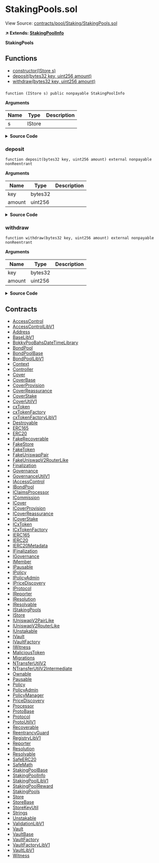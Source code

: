 # StakingPools.sol

View Source: [contracts/pool/Staking/StakingPools.sol](../contracts/pool/Staking/StakingPools.sol)

**↗ Extends: [StakingPoolInfo](StakingPoolInfo.md)**

**StakingPools**

## Functions

- [constructor(IStore s)](#)
- [deposit(bytes32 key, uint256 amount)](#deposit)
- [withdraw(bytes32 key, uint256 amount)](#withdraw)

### 

```solidity
function (IStore s) public nonpayable StakingPoolInfo 
```

**Arguments**

| Name        | Type           | Description  |
| ------------- |------------- | -----|
| s | IStore |  | 

<details>
	<summary><strong>Source Code</strong></summary>

```javascript
constructor(IStore s) StakingPoolInfo(s) {}
```
</details>

### deposit

```solidity
function deposit(bytes32 key, uint256 amount) external nonpayable nonReentrant 
```

**Arguments**

| Name        | Type           | Description  |
| ------------- |------------- | -----|
| key | bytes32 |  | 
| amount | uint256 |  | 

<details>
	<summary><strong>Source Code</strong></summary>

```javascript
function deposit(bytes32 key, uint256 amount) external override nonReentrant {
    s.mustNotBePaused();
    s.ensureValidStakingPool(key);

    require(key > 0, "Invalid key");
    require(amount > 0, "Enter an amount");
    require(amount <= s.getMaximumStakeInternal(key), "Stake too high");
    require(amount <= s.getAvailableToStakeInternal(key), "Target achieved or cap exceeded");

    address stakingToken = s.getStakingTokenAddressInternal(key);

    // First withdraw your rewards
    s.withdrawRewardsInternal(key, msg.sender);

    // Individual state
    s.addUintByKeys(StakingPoolLibV1.NS_POOL_STAKING_TOKEN_BALANCE, key, msg.sender, amount);
    s.addUintByKeys(StakingPoolLibV1.NS_POOL_DEPOSIT_HEIGHTS, key, msg.sender, block.number);

    // Global state
    s.addUintByKeys(StakingPoolLibV1.NS_POOL_STAKING_TOKEN_BALANCE, key, amount);
    s.addUintByKeys(StakingPoolLibV1.NS_POOL_CUMULATIVE_STAKING_AMOUNT, key, amount);

    IERC20(stakingToken).ensureTransferFrom(msg.sender, address(this), amount);

    emit Deposited(key, msg.sender, stakingToken, amount);
  }
```
</details>

### withdraw

```solidity
function withdraw(bytes32 key, uint256 amount) external nonpayable nonReentrant 
```

**Arguments**

| Name        | Type           | Description  |
| ------------- |------------- | -----|
| key | bytes32 |  | 
| amount | uint256 |  | 

<details>
	<summary><strong>Source Code</strong></summary>

```javascript
function withdraw(bytes32 key, uint256 amount) external override nonReentrant {
    s.mustNotBePaused();
    s.ensureValidStakingPool(key);

    require(key > 0, "Invalid key");
    require(amount > 0, "Enter an amount");

    require(s.getAccountStakingBalanceInternal(key, msg.sender) >= amount, "Insufficient balance");
    require(block.number > s.canWithdrawFromInternal(key, msg.sender), "Withdrawal too early");

    address stakingToken = s.getStakingTokenAddressInternal(key);

    // First withdraw your rewards
    s.withdrawRewardsInternal(key, msg.sender);

    // Individual state
    s.subtractUintByKeys(StakingPoolLibV1.NS_POOL_STAKING_TOKEN_BALANCE, key, msg.sender, amount);

    // Global state
    s.subtractUintByKeys(StakingPoolLibV1.NS_POOL_STAKING_TOKEN_BALANCE, key, amount);

    IERC20(stakingToken).ensureTransfer(msg.sender, amount);

    emit Withdrawn(key, msg.sender, stakingToken, amount);
  }
```
</details>

## Contracts

* [AccessControl](AccessControl.md)
* [AccessControlLibV1](AccessControlLibV1.md)
* [Address](Address.md)
* [BaseLibV1](BaseLibV1.md)
* [BokkyPooBahsDateTimeLibrary](BokkyPooBahsDateTimeLibrary.md)
* [BondPool](BondPool.md)
* [BondPoolBase](BondPoolBase.md)
* [BondPoolLibV1](BondPoolLibV1.md)
* [Context](Context.md)
* [Controller](Controller.md)
* [Cover](Cover.md)
* [CoverBase](CoverBase.md)
* [CoverProvision](CoverProvision.md)
* [CoverReassurance](CoverReassurance.md)
* [CoverStake](CoverStake.md)
* [CoverUtilV1](CoverUtilV1.md)
* [cxToken](cxToken.md)
* [cxTokenFactory](cxTokenFactory.md)
* [cxTokenFactoryLibV1](cxTokenFactoryLibV1.md)
* [Destroyable](Destroyable.md)
* [ERC165](ERC165.md)
* [ERC20](ERC20.md)
* [FakeRecoverable](FakeRecoverable.md)
* [FakeStore](FakeStore.md)
* [FakeToken](FakeToken.md)
* [FakeUniswapPair](FakeUniswapPair.md)
* [FakeUniswapV2RouterLike](FakeUniswapV2RouterLike.md)
* [Finalization](Finalization.md)
* [Governance](Governance.md)
* [GovernanceUtilV1](GovernanceUtilV1.md)
* [IAccessControl](IAccessControl.md)
* [IBondPool](IBondPool.md)
* [IClaimsProcessor](IClaimsProcessor.md)
* [ICommission](ICommission.md)
* [ICover](ICover.md)
* [ICoverProvision](ICoverProvision.md)
* [ICoverReassurance](ICoverReassurance.md)
* [ICoverStake](ICoverStake.md)
* [ICxToken](ICxToken.md)
* [ICxTokenFactory](ICxTokenFactory.md)
* [IERC165](IERC165.md)
* [IERC20](IERC20.md)
* [IERC20Metadata](IERC20Metadata.md)
* [IFinalization](IFinalization.md)
* [IGovernance](IGovernance.md)
* [IMember](IMember.md)
* [IPausable](IPausable.md)
* [IPolicy](IPolicy.md)
* [IPolicyAdmin](IPolicyAdmin.md)
* [IPriceDiscovery](IPriceDiscovery.md)
* [IProtocol](IProtocol.md)
* [IReporter](IReporter.md)
* [IResolution](IResolution.md)
* [IResolvable](IResolvable.md)
* [IStakingPools](IStakingPools.md)
* [IStore](IStore.md)
* [IUniswapV2PairLike](IUniswapV2PairLike.md)
* [IUniswapV2RouterLike](IUniswapV2RouterLike.md)
* [IUnstakable](IUnstakable.md)
* [IVault](IVault.md)
* [IVaultFactory](IVaultFactory.md)
* [IWitness](IWitness.md)
* [MaliciousToken](MaliciousToken.md)
* [Migrations](Migrations.md)
* [NTransferUtilV2](NTransferUtilV2.md)
* [NTransferUtilV2Intermediate](NTransferUtilV2Intermediate.md)
* [Ownable](Ownable.md)
* [Pausable](Pausable.md)
* [Policy](Policy.md)
* [PolicyAdmin](PolicyAdmin.md)
* [PolicyManager](PolicyManager.md)
* [PriceDiscovery](PriceDiscovery.md)
* [Processor](Processor.md)
* [ProtoBase](ProtoBase.md)
* [Protocol](Protocol.md)
* [ProtoUtilV1](ProtoUtilV1.md)
* [Recoverable](Recoverable.md)
* [ReentrancyGuard](ReentrancyGuard.md)
* [RegistryLibV1](RegistryLibV1.md)
* [Reporter](Reporter.md)
* [Resolution](Resolution.md)
* [Resolvable](Resolvable.md)
* [SafeERC20](SafeERC20.md)
* [SafeMath](SafeMath.md)
* [StakingPoolBase](StakingPoolBase.md)
* [StakingPoolInfo](StakingPoolInfo.md)
* [StakingPoolLibV1](StakingPoolLibV1.md)
* [StakingPoolReward](StakingPoolReward.md)
* [StakingPools](StakingPools.md)
* [Store](Store.md)
* [StoreBase](StoreBase.md)
* [StoreKeyUtil](StoreKeyUtil.md)
* [Strings](Strings.md)
* [Unstakable](Unstakable.md)
* [ValidationLibV1](ValidationLibV1.md)
* [Vault](Vault.md)
* [VaultBase](VaultBase.md)
* [VaultFactory](VaultFactory.md)
* [VaultFactoryLibV1](VaultFactoryLibV1.md)
* [VaultLibV1](VaultLibV1.md)
* [Witness](Witness.md)
